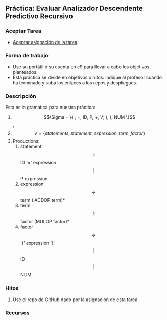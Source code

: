 ## Práctica: Evaluar Analizador Descendente Predictivo Recursivo

### Aceptar Tarea

* [Aceptar asignación de la tarea]()

### Forma de trabajo

* Use su portátil o su cuenta en c9 para llevar a cabo los objetivos planteados.
* Esta práctica se divide en objetivos o hitos:  indique al profesor  cuando ha terminado y suba los enlaces a los repos y despliegues.

### Descripción

Esta es la gramática para nuestra práctica:

1.  $$\Sigma = \{ ; =, ID, P, +, \*, (, ), NUM \}$$,
2.  $$V = \{ statements, statement, expression, term, factor \}$$
3.  Productions:
    1.  statement $$ \rightarrow$$ ID '=' expression $$\vert$$ P
        expression
    2.  expression $$ \rightarrow$$ term ( ADDOP term)* 
    3.  term $$ \rightarrow$$ factor (MULOP factor)*
    4.  factor $$ \rightarrow$$ '(' expression ')' $$\vert$$ ID $$
        \vert$$ NUM

### Hitos

1. Use el repo de GitHub dado por la asignación de esta tarea 

### Recursos



